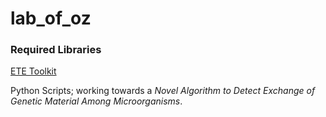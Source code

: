 # lab_of_oz

### Required Libraries
[ETE Toolkit](https://www.etetoolkit.org)

Python Scripts; working towards a *Novel Algorithm to Detect Exchange of Genetic Material Among Microorganisms*.
